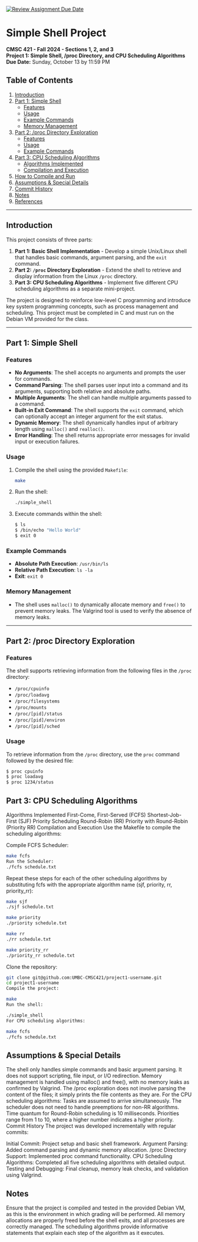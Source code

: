 [![Review Assignment Due Date](https://classroom.github.com/assets/deadline-readme-button-22041afd0340ce965d47ae6ef1cefeee28c7c493a6346c4f15d667ab976d596c.svg)](https://classroom.github.com/a/7Q840MxU)
# Simple Shell Project
**CMSC 421 - Fall 2024 - Sections 1, 2, and 3**  
**Project 1: Simple Shell, /proc Directory, and CPU Scheduling Algorithms**  
**Due Date:** Sunday, October 13 by 11:59 PM  

## Table of Contents
1. [Introduction](#introduction)
2. [Part 1: Simple Shell](#part-1-simple-shell)
    - [Features](#features)
    - [Usage](#usage)
    - [Example Commands](#example-commands)
    - [Memory Management](#memory-management)
3. [Part 2: /proc Directory Exploration](#part-2-proc-directory-exploration)
    - [Features](#features-1)
    - [Usage](#usage-1)
    - [Example Commands](#example-commands-1)
4. [Part 3: CPU Scheduling Algorithms](#part-3-cpu-scheduling-algorithms)
    - [Algorithms Implemented](#algorithms-implemented)
    - [Compilation and Execution](#compilation-and-execution)
5. [How to Compile and Run](#how-to-compile-and-run)
6. [Assumptions & Special Details](#assumptions--special-details)
7. [Commit History](#commit-history)
8. [Notes](#notes)
9. [References](#references)

---

## Introduction

This project consists of three parts:
1. **Part 1: Basic Shell Implementation** - Develop a simple Unix/Linux shell that handles basic commands, argument parsing, and the `exit` command.
2. **Part 2: `/proc` Directory Exploration** - Extend the shell to retrieve and display information from the Linux `/proc` directory.
3. **Part 3: CPU Scheduling Algorithms** - Implement five different CPU scheduling algorithms as a separate mini-project.

The project is designed to reinforce low-level C programming and introduce key system programming concepts, such as process management and scheduling. This project must be completed in C and must run on the Debian VM provided for the class.

---

## Part 1: Simple Shell

### Features
- **No Arguments**: The shell accepts no arguments and prompts the user for commands.
- **Command Parsing**: The shell parses user input into a command and its arguments, supporting both relative and absolute paths.
- **Multiple Arguments**: The shell can handle multiple arguments passed to a command.
- **Built-in Exit Command**: The shell supports the `exit` command, which can optionally accept an integer argument for the exit status.
- **Dynamic Memory**: The shell dynamically handles input of arbitrary length using `malloc()` and `realloc()`.
- **Error Handling**: The shell returns appropriate error messages for invalid input or execution failures.

### Usage

1. Compile the shell using the provided `Makefile`:
    ```bash
    make
    ```

2. Run the shell:
    ```bash
    ./simple_shell
    ```

3. Execute commands within the shell:
    ```bash
    $ ls
    $ /bin/echo "Hello World"
    $ exit 0
    ```

### Example Commands
- **Absolute Path Execution**: `/usr/bin/ls`
- **Relative Path Execution**: `ls -la`
- **Exit**: `exit 0`

### Memory Management
- The shell uses `malloc()` to dynamically allocate memory and `free()` to prevent memory leaks. The Valgrind tool is used to verify the absence of memory leaks.

---

## Part 2: /proc Directory Exploration

### Features
The shell supports retrieving information from the following files in the `/proc` directory:
- `/proc/cpuinfo`
- `/proc/loadavg`
- `/proc/filesystems`
- `/proc/mounts`
- `/proc/[pid]/status`
- `/proc/[pid]/environ`
- `/proc/[pid]/sched`

### Usage

To retrieve information from the `/proc` directory, use the `proc` command followed by the desired file:
```bash
$ proc cpuinfo
$ proc loadavg
$ proc 1234/status
```

## Part 3: CPU Scheduling Algorithms
Algorithms Implemented
First-Come, First-Served (FCFS)
Shortest-Job-First (SJF)
Priority Scheduling
Round-Robin (RR)
Priority with Round-Robin (Priority RR)
Compilation and Execution
Use the Makefile to compile the scheduling algorithms:

Compile FCFS Scheduler:

```bash
make fcfs
Run the Scheduler:
./fcfs schedule.txt
```
Repeat these steps for each of the other scheduling algorithms by substituting fcfs with the appropriate algorithm name (sjf, priority, rr, priority_rr):

```bash
make sjf
./sjf schedule.txt

make priority
./priority schedule.txt

make rr
./rr schedule.txt

make priority_rr
./priority_rr schedule.txt
```

Clone the repository:

```bash
git clone git@github.com:UMBC-CMSC421/project1-username.git
cd project1-username
Compile the project:
```
```bash
make
Run the shell:
```
```bash
./simple_shell
For CPU scheduling algorithms:
```
```bash
make fcfs
./fcfs schedule.txt
```
## Assumptions & Special Details
The shell only handles simple commands and basic argument parsing. It does not support scripting, file input, or I/O redirection.
Memory management is handled using malloc() and free(), with no memory leaks as confirmed by Valgrind.
The /proc exploration does not involve parsing the content of the files; it simply prints the file contents as they are.
For the CPU scheduling algorithms:
Tasks are assumed to arrive simultaneously.
The scheduler does not need to handle preemptions for non-RR algorithms.
Time quantum for Round-Robin scheduling is 10 milliseconds.
Priorities range from 1 to 10, where a higher number indicates a higher priority.
Commit History
The project was developed incrementally with regular commits:

Initial Commit: Project setup and basic shell framework.
Argument Parsing: Added command parsing and dynamic memory allocation.
/proc Directory Support: Implemented proc command functionality.
CPU Scheduling Algorithms: Completed all five scheduling algorithms with detailed output.
Testing and Debugging: Final cleanup, memory leak checks, and validation using Valgrind.
## Notes
Ensure that the project is compiled and tested in the provided Debian VM, as this is the environment in which grading will be performed.
All memory allocations are properly freed before the shell exits, and all processes are correctly managed.
The scheduling algorithms provide informative statements that explain each step of the algorithm as it executes.

